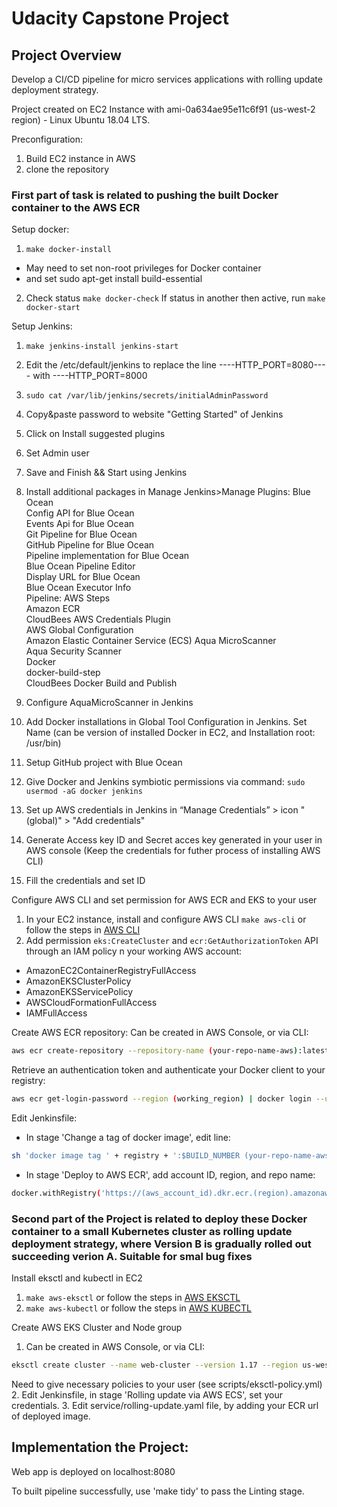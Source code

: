 
# Udacity Capstone Project 

## Project Overview

Develop a CI/CD pipeline for micro services applications with rolling update deployment strategy. 

Project created on EC2 Instance with ami-0a634ae95e11c6f91 (us-west-2 region) - Linux Ubuntu 18.04 LTS.

Preconfiguration:
1. Build EC2 instance in AWS
2. clone the repository  
  
### First part of task is related to pushing the built Docker container to the AWS ECR  

Setup docker:
1. `make docker-install`
* May need to set non-root privileges for Docker container
* and set sudo apt-get install build-essential
2. Check status `make docker-check`
If status in another then active, run `make docker-start`  

Setup Jenkins:
1. `make jenkins-install jenkins-start`
2. Edit the /etc/default/jenkins to replace the line ----HTTP_PORT=8080---- with ----HTTP_PORT=8000
3. `sudo cat /var/lib/jenkins/secrets/initialAdminPassword`
4. Copy&paste password to website "Getting Started" of Jenkins
5. Click on Install suggested plugins
6. Set Admin user
7. Save and Finish && Start using Jenkins
8. Install additional packages in Manage Jenkins>Manage Plugins: 
Blue Ocean  
Config API for Blue Ocean  
Events Api for Blue Ocean  
Git Pipeline for Blue Ocean  
GitHub Pipeline for Blue Ocean  
Pipeline implementation for Blue Ocean  
Blue Ocean Pipeline Editor  
Display URL for Blue Ocean  
Blue Ocean Executor Info  
Pipeline: AWS Steps  
Amazon ECR  
CloudBees AWS Credentials Plugin  
AWS Global Configuration  
Amazon Elastic Container Service (ECS)
Aqua MicroScanner  
Aqua Security Scanner  
Docker  
docker-build-step  
CloudBees Docker Build and Publish  

9. Configure AquaMicroScanner in Jenkins
10. Add Docker installations in Global Tool Configuration in Jenkins. Set Name (can be version of installed Docker in EC2, and Installation root: /usr/bin)
11. Setup GitHub project with Blue Ocean
12. Give Docker and Jenkins symbiotic permissions via command: `sudo usermod -aG docker jenkins`
13. Set up AWS credentials in Jenkins in “Manage Credentials” > icon "(global)" > "Add credentials"
14. Generate Access key ID and Secret acces key generated in your user in AWS console (Keep the credentials for futher process of installing AWS CLI)
15. Fill the credentials and set ID  

Configure AWS CLI and set permission for AWS ECR and EKS to your user
1. In your EC2 instance, install and configure AWS CLI `make aws-cli` or follow the steps in [AWS CLI](https://docs.aws.amazon.com/cli/latest/userguide/cli-chap-install.html)
2. Add permission `eks:CreateCluster` and `ecr:GetAuthorizationToken` API through an IAM policy n your working AWS account: 
* AmazonEC2ContainerRegistryFullAccess
* AmazonEKSClusterPolicy
* AmazonEKSServicePolicy
* AWSCloudFormationFullAccess
* IAMFullAccess  

Create AWS ECR repository:
Can be created in AWS Console, or via CLI:
```bash
aws ecr create-repository --repository-name (your-repo-name-aws):latest
```  

Retrieve an authentication token and authenticate your Docker client to your registry:
```bash
aws ecr get-login-password --region (working_region) | docker login --username AWS --password-stdin (aws_account_id).dkr.ecr.(region).amazonaws.com
```  

Edit Jenkinsfile:
* In stage 'Change a tag of docker image', edit line:
```bash
sh 'docker image tag ' + registry + ':$BUILD_NUMBER (your-repo-name-aws):latest'
```  

* In stage 'Deploy to AWS ECR', add account ID, region, and repo name:
```bash
docker.withRegistry('https://(aws_account_id).dkr.ecr.(region).amazonaws.com/(your-repo-name-aws):latest, 'ecr:region:(aws-credential-id)) { docker.image(your-repo-name-aws).push("latest") }
```  

### Second part of the Project is related to deploy these Docker container to a small Kubernetes cluster as rolling update deployment strategy, where Version B is gradually rolled out succeeding verion A. Suitable for smal bug fixes  

Install eksctl and kubectl in EC2
1. `make aws-eksctl` or follow the steps in [AWS EKSCTL](https://docs.aws.amazon.com/eks/latest/userguide/getting-started-eksctl.html)
2. `make aws-kubectl` or follow the steps in [AWS KUBECTL](https://docs.aws.amazon.com/eks/latest/userguide/getting-started-eksctl.html)  

Create AWS EKS Cluster and Node group
1. Can be created in AWS Console, or via CLI:
```bash
eksctl create cluster --name web-cluster --version 1.17 --region us-west-2 --nodegroup-name web-nodes --node-type t2.micro --nodes 3 --nodes-min 1 --nodes-max 4 --managed
```  
Need to give necessary policies to your user (see scripts/eksctl-policy.yml)
2. Edit Jenkinsfile, in stage 'Rolling update via AWS ECS', set your credentials.
3. Edit service/rolling-update.yaml file, by adding your ECR url of deployed image.  

  
## Implementation the Project:  

Web app is deployed on localhost:8080  


To built pipeline successfully, use 'make tidy' to pass the Linting stage.  

